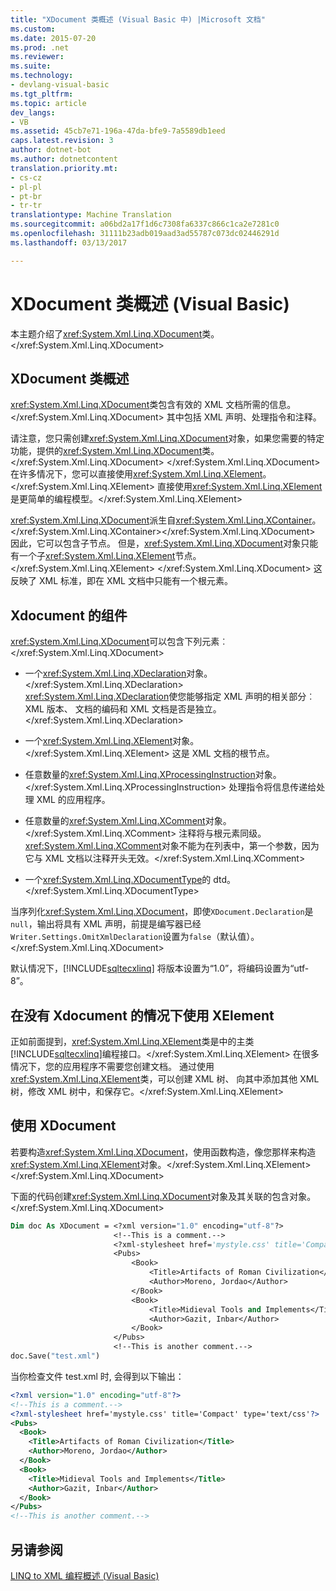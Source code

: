 ```yaml
---
title: "XDocument 类概述 (Visual Basic 中) |Microsoft 文档"
ms.custom: 
ms.date: 2015-07-20
ms.prod: .net
ms.reviewer: 
ms.suite: 
ms.technology:
- devlang-visual-basic
ms.tgt_pltfrm: 
ms.topic: article
dev_langs:
- VB
ms.assetid: 45cb7e71-196a-47da-bfe9-7a5589db1eed
caps.latest.revision: 3
author: dotnet-bot
ms.author: dotnetcontent
translation.priority.mt:
- cs-cz
- pl-pl
- pt-br
- tr-tr
translationtype: Machine Translation
ms.sourcegitcommit: a06bd2a17f1d6c7308fa6337c866c1ca2e7281c0
ms.openlocfilehash: 31111b23adb019aad3ad55787c073dc02446291d
ms.lasthandoff: 03/13/2017

---
```

# <a name="xdocument-class-overview-visual-basic"></a>XDocument 类概述 (Visual Basic)
本主题介绍了<xref:System.Xml.Linq.XDocument>类。</xref:System.Xml.Linq.XDocument>  
  
## <a name="overview-of-the-xdocument-class"></a>XDocument 类概述  
 <xref:System.Xml.Linq.XDocument>类包含有效的 XML 文档所需的信息。</xref:System.Xml.Linq.XDocument> 其中包括 XML 声明、处理指令和注释。  
  
 请注意，您只需创建<xref:System.Xml.Linq.XDocument>对象，如果您需要的特定功能，提供的<xref:System.Xml.Linq.XDocument>类。</xref:System.Xml.Linq.XDocument> </xref:System.Xml.Linq.XDocument> 在许多情况下，您可以直接使用<xref:System.Xml.Linq.XElement>。</xref:System.Xml.Linq.XElement> 直接使用<xref:System.Xml.Linq.XElement>是更简单的编程模型。</xref:System.Xml.Linq.XElement>  
  
 <xref:System.Xml.Linq.XDocument>派生自<xref:System.Xml.Linq.XContainer>。</xref:System.Xml.Linq.XContainer></xref:System.Xml.Linq.XDocument> 因此，它可以包含子节点。 但是，<xref:System.Xml.Linq.XDocument>对象只能有一个子<xref:System.Xml.Linq.XElement>节点。</xref:System.Xml.Linq.XElement> </xref:System.Xml.Linq.XDocument> 这反映了 XML 标准，即在 XML 文档中只能有一个根元素。  
  
## <a name="components-of-xdocument"></a>Xdocument 的组件  
 <xref:System.Xml.Linq.XDocument>可以包含下列元素︰</xref:System.Xml.Linq.XDocument>  
  
-   一个<xref:System.Xml.Linq.XDeclaration>对象。</xref:System.Xml.Linq.XDeclaration> <xref:System.Xml.Linq.XDeclaration>使您能够指定 XML 声明的相关部分︰ XML 版本、 文档的编码和 XML 文档是否是独立。</xref:System.Xml.Linq.XDeclaration>  
  
-   一个<xref:System.Xml.Linq.XElement>对象。</xref:System.Xml.Linq.XElement> 这是 XML 文档的根节点。  
  
-   任意数量的<xref:System.Xml.Linq.XProcessingInstruction>对象。</xref:System.Xml.Linq.XProcessingInstruction> 处理指令将信息传递给处理 XML 的应用程序。  
  
-   任意数量的<xref:System.Xml.Linq.XComment>对象。</xref:System.Xml.Linq.XComment> 注释将与根元素同级。 <xref:System.Xml.Linq.XComment>对象不能为在列表中，第一个参数，因为它与 XML 文档以注释开头无效。</xref:System.Xml.Linq.XComment>  
  
-   一个<xref:System.Xml.Linq.XDocumentType>的 dtd。</xref:System.Xml.Linq.XDocumentType>  
  
 当序列化<xref:System.Xml.Linq.XDocument>，即使`XDocument.Declaration`是`null`，输出将具有 XML 声明，前提是编写器已经`Writer.Settings.OmitXmlDeclaration`设置为`false`（默认值）。</xref:System.Xml.Linq.XDocument>  
  
 默认情况下，[!INCLUDE[sqltecxlinq](../../../../csharp/programming-guide/concepts/linq/includes/sqltecxlinq_md.md)] 将版本设置为“1.0”，将编码设置为“utf-8”。  
  
## <a name="using-xelement-without-xdocument"></a>在没有 Xdocument 的情况下使用 XElement  
 正如前面提到，<xref:System.Xml.Linq.XElement>类是中的主类[!INCLUDE[sqltecxlinq](../../../../csharp/programming-guide/concepts/linq/includes/sqltecxlinq_md.md)]编程接口。</xref:System.Xml.Linq.XElement> 在很多情况下，您的应用程序不需要您创建文档。 通过使用<xref:System.Xml.Linq.XElement>类，可以创建 XML 树、 向其中添加其他 XML 树，修改 XML 树中，和保存它。</xref:System.Xml.Linq.XElement>  
  
## <a name="using-xdocument"></a>使用 XDocument  
 若要构造<xref:System.Xml.Linq.XDocument>，使用函数构造，像您那样来构造<xref:System.Xml.Linq.XElement>对象。</xref:System.Xml.Linq.XElement> </xref:System.Xml.Linq.XDocument>  
  
 下面的代码创建<xref:System.Xml.Linq.XDocument>对象及其关联的包含对象。</xref:System.Xml.Linq.XDocument>  
  
```vb  
Dim doc As XDocument = <?xml version="1.0" encoding="utf-8"?>  
                       <!--This is a comment.-->  
                       <?xml-stylesheet href='mystyle.css' title='Compact' type='text/css'?>  
                       <Pubs>  
                           <Book>  
                               <Title>Artifacts of Roman Civilization</Title>  
                               <Author>Moreno, Jordao</Author>  
                           </Book>  
                           <Book>  
                               <Title>Midieval Tools and Implements</Title>  
                               <Author>Gazit, Inbar</Author>  
                           </Book>  
                       </Pubs>  
                       <!--This is another comment.-->  
doc.Save("test.xml")  
```  
  
 当你检查文件 test.xml 时, 会得到以下输出：  
  
```xml  
<?xml version="1.0" encoding="utf-8"?>  
<!--This is a comment.-->  
<?xml-stylesheet href='mystyle.css' title='Compact' type='text/css'?>  
<Pubs>  
  <Book>  
    <Title>Artifacts of Roman Civilization</Title>  
    <Author>Moreno, Jordao</Author>  
  </Book>  
  <Book>  
    <Title>Midieval Tools and Implements</Title>  
    <Author>Gazit, Inbar</Author>  
  </Book>  
</Pubs>  
<!--This is another comment.-->  
```  
  
## <a name="see-also"></a>另请参阅  
 [LINQ to XML 编程概述 (Visual Basic)](../../../../visual-basic/programming-guide/concepts/linq/linq-to-xml-programming-overview.md)
